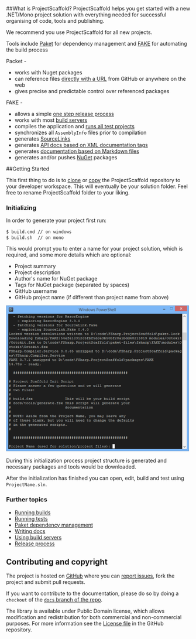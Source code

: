 ##What is ProjectScaffold?
ProjectScaffold helps you get started with a new .NET/Mono project solution with everything needed for successful organising of code, tools and publishing. 

We recommend you use ProjectScaffold for all new projects.

Tools include [Paket](paket-package-management.html) for dependency management and [FAKE](fake-build.html) for automating the build process 

Packet - 
* works with Nuget packages
* can reference files [directly with a URL](http://fsprojects.github.io/Paket/http-dependencies.html) from GitHub or anywhere on the web
* gives precise and predictable control over referenced packages

FAKE - 
* allows a simple [one step release process](release-process.html)
* works with most [build servers](build-servers.html) 
* compiles the application and [runs all test projects](running-tests.html)
* synchronizes all ``AssemblyInfo`` files prior to compilation
* generates [SourceLinks](https://github.com/ctaggart/SourceLink)
* generates [API docs based on XML documentation tags](writing-docs.html#API-docs)
* generates [documentation based on Markdown files](writing-docs.html#Markdown-files)
* generates and/or pushes [NuGet](http://www.nuget.org) packages

##Getting Started

This first thing to do is to [clone](https://github.com/fsprojects/ProjectScaffold.git) or [copy](https://github.com/fsprojects/ProjectScaffold/archive/master.zip) the ProjectScaffold repository to your developer workspace. This will eventually be your solution folder. Feel free to rename ProjectScaffold folder to your liking.

### Initializing

In order to generate your project first run:

    $ build.cmd // on windows
    $ build.sh  // on mono

This would prompt you to enter a name for your project solution, which is required, and some more details which are optional:

* Project summary
* Project description
* Author's name for NuGet package
* Tags for NuGet package (separated by spaces)
* GitHub username
* GitHub project name (if different than project name from above)

![alt text](img/init-script.png "Init script asking for project details")

During this initialization process project structure is generated and necessary packages and tools would be downloaded.

After the initialization has finished you can open, edit, build and test using ``ProjectName.sln``.
 
### Further topics

* [Running builds](fake-build.html)
* [Running tests](running-tests.html)
* [Paket dependency management](paket-package-management.html)
* [Writing docs](writing-docs.html)
* [Using build servers](build-servers.html)
* [Release process](release-process.html)

## Contributing and copyright

The project is hosted on [GitHub][gh] where you can [report issues][issues], fork the project and submit pull requests.

If you want to contribute to the documentation, please do so by doing a ``checkout`` of the [``docs`` branch of the repo](https://github.com/fsprojects/ProjectScaffold/tree/docs).

The library is available under Public Domain license, which allows modification and
redistribution for both commercial and non-commercial purposes. For more information see the
[License file][license] in the GitHub repository.

  [content]: https://github.com/fsprojects/FSharp.ProjectScaffold/tree/master/docs/content
  [gh]: https://github.com/fsprojects/FSharp.ProjectScaffold
  [issues]: https://github.com/fsprojects/FSharp.ProjectScaffold/issues
  [license]: https://github.com/fsprojects/FSharp.ProjectScaffold/blob/master/LICENSE.txt
